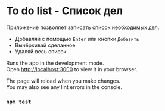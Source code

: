 # To do list - Список дел

Приложение позволяет записать список необходимых дел.


+ Добавляй с помощью `Enter` или кнопки `Добавить`
+ Вычёркивай сделанное
+ Удаляй весь список

  

Runs the app in the development mode.\
Open [http://localhost:3000](http://localhost:3000) to view it in your browser.

The page will reload when you make changes.\
You may also see any lint errors in the console.

### `npm test`


